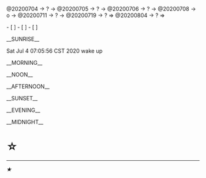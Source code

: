 <link rel="stylesheet"  type="text/css" href="s-activity.css"/>
<p class="todo">@20200704 → ? → @20200705 → ? → @20200706 → ? → @20200708 → o → @20200711 → ? → @20200719 → ? ⇒ @20200804 → ? ⇒ </p>
- [ ]    
- [ ]    
- [ ]    

<p class="tb">__SUNRISE__</p>
<p class="ac">Sat Jul  4 07:05:56 CST 2020 wake up</p>
<p class="tb">__MORNING__</p>
<p class="tb">__NOON__</p>
<p class="tb">__AFTERNOON__</p>
<p class="tb">__SUNSET__</p>
<p class="tb">__EVENING__</p>
<p class="tb">__MIDNIGHT__</p>

# ☆   

---
_★_
